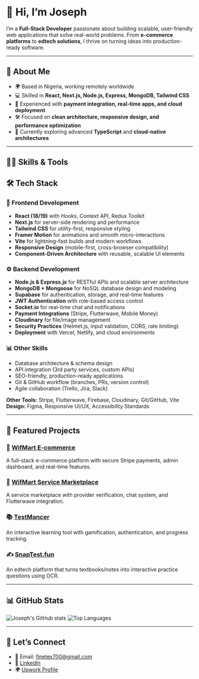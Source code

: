# 👋 Hi, I’m Joseph

I’m a **Full-Stack Developer** passionate about building scalable, user-friendly web applications that solve real-world problems. From **e-commerce platforms** to **edtech solutions**, I thrive on turning ideas into production-ready software.

---

## 🚀 About Me

* 🌍 Based in Nigeria, working remotely worldwide
* 💻 Skilled in **React, Next.js, Node.js, Express, MongoDB, Tailwind CSS**
* 🔌 Experienced with **payment integration, real-time apps, and cloud deployment**
* 🛠 Focused on **clean architecture, responsive design, and performance optimization**
* 🌱 Currently exploring advanced **TypeScript** and **cloud-native architectures**

---

## 🧑‍💻 Skills & Tools

## 🛠️ Tech Stack

### 🎨 Frontend Development

* **React (18/19)** with Hooks, Context API, Redux Toolkit
* **Next.js** for server-side rendering and performance
* **Tailwind CSS** for utility-first, responsive styling
* **Framer Motion** for animations and smooth micro-interactions
* **Vite** for lightning-fast builds and modern workflows
* **Responsive Design** (mobile-first, cross-browser compatibility)
* **Component-Driven Architecture** with reusable, scalable UI elements

### ⚙️ Backend Development

* **Node.js & Express.js** for RESTful APIs and scalable server architecture
* **MongoDB + Mongoose** for NoSQL database design and modeling
* **Supabase** for authentication, storage, and real-time features
* **JWT Authentication** with role-based access control
* **Socket.io** for real-time chat and notifications
* **Payment Integrations** (Stripe, Flutterwave, Mobile Money)
* **Cloudinary** for file/image management
* **Security Practices** (Helmet.js, input validation, CORS, rate limiting)
* **Deployment** with Vercel, Netlify, and cloud environments

### 📊 Other Skills

* Database architecture & schema design
* API integration (3rd party services, custom APIs)
* SEO-friendly, production-ready applications
* Git & GitHub workflow (branches, PRs, version control)
* Agile collaboration (Trello, Jira, Slack)

**Other Tools:** Stripe, Flutterwave, Firebase, Cloudinary, Git/GitHub, Vite
**Design:** Figma, Responsive UI/UX, Accessibility Standards

---

## 📌 Featured Projects

### 🛒 [WifMart E-commerce](https://wifmart-p8tbf.vercel.app)

A full-stack e-commerce platform with secure Stripe payments, admin dashboard, and real-time features.

### 🏪 [WifMart Service Marketplace](https://www.wifmart.com)

A service marketplace with provider verification, chat system, and Flutterwave integration.

### 📚 [TestMancer](https://www.testmancer.fun)

An interactive learning tool with gamification, authentication, and progress tracking.

### ✍️ [SnapTest.fun](https://snaptest.fun)

An edtech platform that turns textbooks/notes into interactive practice questions using OCR.

---

## 📊 GitHub Stats

![Joseph's GitHub stats](https://github-readme-stats.vercel.app/api?username=RoyalPrince700\&show_icons=true\&theme=tokyonight)
![Top Languages](https://github-readme-stats.vercel.app/api/top-langs/?username=RoyalPrince700\&layout=compact\&theme=tokyonight)

---

## 🤝 Let’s Connect

* 📧 Email: [finetex700@gmail.com](mailto:finetex700@gmail.com)
* 💼 [LinkedIn](https://www.linkedin.com/in/ologundudu-joseph-adesukanmi-2172a1135)
* 🌍 [Upwork Profile](your-upwork-link)
